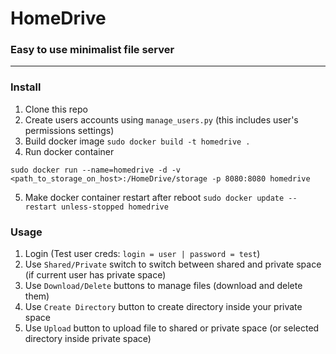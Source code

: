 # HomeDrive
### Easy to use minimalist file server

---
### Install
1. Clone this repo
2. Create users accounts using `manage_users.py` (this includes user's permissions settings)
3. Build docker image `sudo docker build -t homedrive .`
4. Run docker container
```
sudo docker run --name=homedrive -d -v <path_to_storage_on_host>:/HomeDrive/storage -p 8080:8080 homedrive
```
5. Make docker container restart after reboot `sudo docker update --restart unless-stopped homedrive`

### Usage
1. Login (Test user creds: `login = user | password = test`)
2. Use `Shared/Private` switch to switch between shared and private space (if current user has private space)
3. Use `Download/Delete` buttons to manage files (download and delete them)
4. Use `Create Directory` button to create directory inside your private space
4. Use `Upload` button to upload file to shared or private space (or selected directory inside private space)

